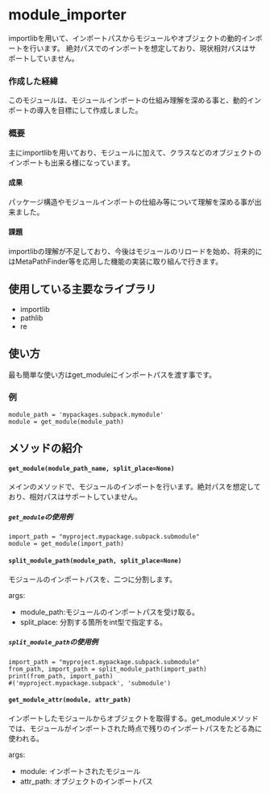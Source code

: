 # module_importer
importlibを用いて、インポートパスからモジュールやオブジェクトの動的インポートを行います。
絶対パスでのインポートを想定しており、現状相対パスはサポートしていません。

### 作成した経緯
このモジュールは、モジュールインポートの仕組み理解を深める事と、動的インポートの導入を目標にして作成しました。

### 概要
主にimportlibを用いており、モジュールに加えて、クラスなどのオブジェクトのインポートも出来る様になっています。

#### 成果
パッケージ構造やモジュールインポートの仕組み等について理解を深める事が出来ました。

#### 課題
importlibの理解が不足しており、今後はモジュールのリロードを始め、将来的にはMetaPathFinder等を応用した機能の実装に取り組んで行きます。

## 使用している主要なライブラリ
- importlib
- pathlib
- re
  
## 使い方
最も簡単な使い方はget_moduleにインポートパスを渡す事です。

### 例
```
module_path = 'mypackages.subpack.mymodule'
module = get_module(module_path)
```

## メソッドの紹介
#### `get_module(module_path_name, split_place=None)`
メインのメソッドで、モジュールのインポートを行います。絶対パスを想定しており、相対パスはサポートしていません。
##### `get_module`の使用例
```
import_path = "myproject.mypackage.subpack.submodule"
module = get_module(import_path)
```

#### `split_module_path(module_path, split_place=None)`
モジュールのインポートパスを、二つに分割します。

args:
- module_path:モジュールのインポートパスを受け取る。
- split_place: 分割する箇所をint型で指定する。


##### `split_module_path`の使用例

```
import_path = "myproject.mypackage.subpack.submodule"
from_path, import_path = split_module_path(import_path)
print(from_path, import_path)
#('myproject.mypackage.subpack', 'submodule')
```
#### `get_module_attr(module, attr_path)`
インポートしたモジュールからオブジェクトを取得する。get_moduleメソッドでは、モジュールがインポートされた時点で残りのインポートパスをたどる為に使われる。

args:
- module: インポートされたモジュール
- attr_path: オブジェクトのインポートパス


